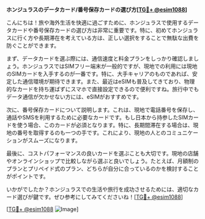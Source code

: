 **ホンジュラスのデータカード/番号保存カードの選び方[[TG💪+ @esim1088](https://t.me/s/esim1088)]**

こんにちは！旅や海外生活を快適に過ごすために、ホンジュラスで使用するデータカードや番号保存カードの選び方は非常に重要です。特に、初めてホンジュラスに行く方や長期滞在を考えている方は、正しい選択をすることで無駄な出費を防ぐことができます。

まず、データカードを選ぶ際には、通信速度と料金プランをしっかり確認しましょう。ホンジュラスではSIMフリー端末が一般的ですが、現地での利用には現地のSIMカードを入手するのが一番です。特に、大手キャリアのものであれば、安定した通信環境が期待できます。また、最近はeSIMも普及してきており、物理的なカードを持ち運ばずにスマホで直接設定できるので便利ですね。旅行中でもデータ通信が欠かせない方には、eSIMがおすすめです。

次に、番号保存カードについて説明します。これは、現地で電話番号を保存し、通話やSMSを利用するために必要なカードです。もし日本から持参したSIMカードを使う場合、このカードが必須となります。特に、長期間滞在する場合は、現地の番号を取得するのも一つの手です。これにより、現地の人とのコミュニケーションがスムーズになります。

最後に、コストパフォーマンスの良いカードを選ぶことも大切です。現地の店舗やオンラインショップで比較しながら選ぶと良いでしょう。たとえば、月額制のプランとプリペイド式のプラン、どちらが自分に合っているのかを検討することがポイントです。

いかがでしたか？ホンジュラスでの生活や旅行を成功させるためには、適切なカード選びが鍵です。ぜひ参考にしてみてくださいね！[[TG💪+ @esim1088](https://t.me/s/esim1088)]

[[TG💪+ @esim1088](https://t.me/s/esim1088) ![Image](https://i.postimg.cc/Y0z9fWf4/image.png)]